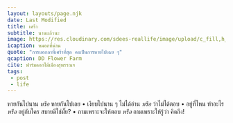 ```yaml
---
layout: layouts/page.njk
date: Last Modified
title: เศร้า
subtitle: นานแล้วนะ
image: https://res.cloudinary.com/sdees-reallife/image/upload/c_fill,h_800,w_800/v1734859281/IMG_20241203_072915_n1dpaz.jpg
icaption: หมอกที่น่าน
quote: "การบอกลาที่เศร้าที่สุด คงเป็นการหายไปเฉย ๆ"
qcaption: DD Flower Farm
cite: ฟาร์มดอกไม้เมืองสุพรรณฯ
tags: 
 - post
 - life
---
```

หายกันไปนาน *หรือ* หายกันไปเลย • เงียบไปนาน ๆ ไม่ได้อ่าน *หรือ* ว่าไม่ได้ตอบ • อยู่ที่ไหน ทำอะไร *หรือ* อยู่กับใคร สบายดีใช่มั๊ย? • ถามเพราะจะให้ตอบ *หรือ* ถามเพราะให้รู้ว่า คิดถึง!
